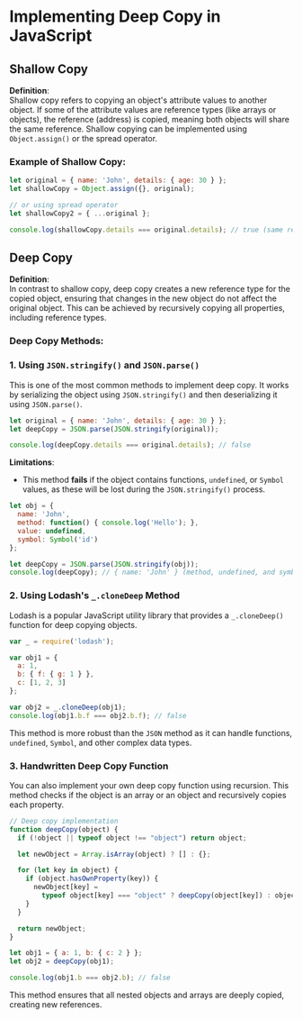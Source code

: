 # Implementing Deep Copy in JavaScript

## Shallow Copy

**Definition**:  
Shallow copy refers to copying an object's attribute values to another object. If some of the attribute values are reference types (like arrays or objects), the reference (address) is copied, meaning both objects will share the same reference. Shallow copying can be implemented using `Object.assign()` or the spread operator.

### Example of Shallow Copy:
```javascript
let original = { name: 'John', details: { age: 30 } };
let shallowCopy = Object.assign({}, original);

// or using spread operator
let shallowCopy2 = { ...original };

console.log(shallowCopy.details === original.details); // true (same reference)
```

## Deep Copy

**Definition**:  
In contrast to shallow copy, deep copy creates a new reference type for the copied object, ensuring that changes in the new object do not affect the original object. This can be achieved by recursively copying all properties, including reference types.

### Deep Copy Methods:

### 1. Using `JSON.stringify()` and `JSON.parse()`

This is one of the most common methods to implement deep copy. It works by serializing the object using `JSON.stringify()` and then deserializing it using `JSON.parse()`.

```javascript
let original = { name: 'John', details: { age: 30 } };
let deepCopy = JSON.parse(JSON.stringify(original));

console.log(deepCopy.details === original.details); // false
```

**Limitations**:
- This method **fails** if the object contains functions, `undefined`, or `Symbol` values, as these will be lost during the `JSON.stringify()` process.

```javascript
let obj = {
  name: 'John',
  method: function() { console.log('Hello'); },
  value: undefined,
  symbol: Symbol('id')
};

let deepCopy = JSON.parse(JSON.stringify(obj));
console.log(deepCopy); // { name: 'John' } (method, undefined, and symbol are lost)
```

### 2. Using Lodash's `_.cloneDeep` Method

Lodash is a popular JavaScript utility library that provides a `_.cloneDeep()` function for deep copying objects.

```javascript
var _ = require('lodash');

var obj1 = {
  a: 1,
  b: { f: { g: 1 } },
  c: [1, 2, 3]
};

var obj2 = _.cloneDeep(obj1);
console.log(obj1.b.f === obj2.b.f); // false
```

This method is more robust than the `JSON` method as it can handle functions, `undefined`, `Symbol`, and other complex data types.

### 3. Handwritten Deep Copy Function

You can also implement your own deep copy function using recursion. This method checks if the object is an array or an object and recursively copies each property.

```javascript
// Deep copy implementation
function deepCopy(object) {
  if (!object || typeof object !== "object") return object;

  let newObject = Array.isArray(object) ? [] : {};

  for (let key in object) {
    if (object.hasOwnProperty(key)) {
      newObject[key] = 
        typeof object[key] === "object" ? deepCopy(object[key]) : object[key];
    }
  }

  return newObject;
}

let obj1 = { a: 1, b: { c: 2 } };
let obj2 = deepCopy(obj1);

console.log(obj1.b === obj2.b); // false
```

This method ensures that all nested objects and arrays are deeply copied, creating new references.

